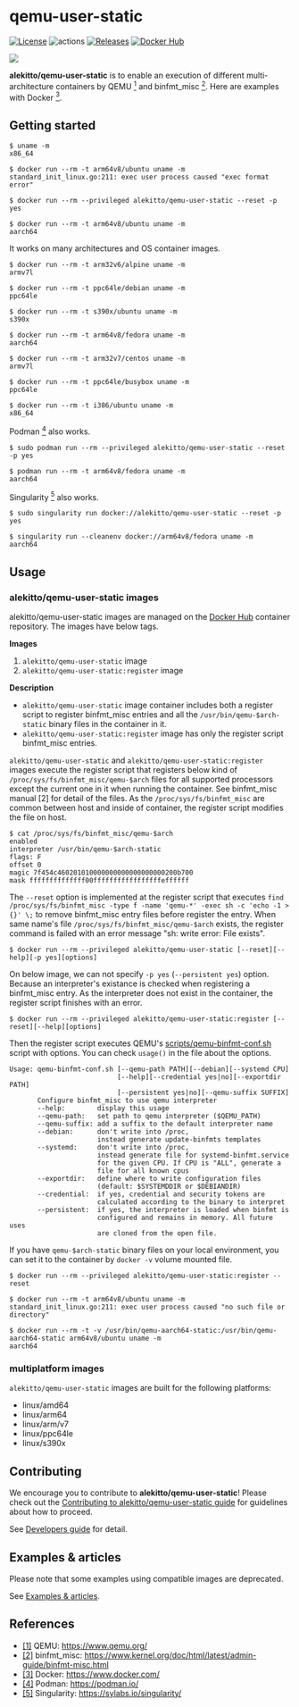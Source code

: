 # qemu-user-static

[![License](https://img.shields.io/github/license/alekitto/qemu-user-static.svg?style=flat-square)](./LICENSE) ![actions](https://github.com/alekitto/qemu-user-static/workflows/actions/badge.svg) [![Releases](https://img.shields.io/github/commits-since/alekitto/qemu-user-static/latest.svg?style=flat-square)](https://github.com/alekitto/qemu-user-static/releases) [![Docker Hub](https://img.shields.io/docker/pulls/alekitto/qemu-user-static.svg?style=flat-square)](https://hub.docker.com/r/alekitto/qemu-user-static/)

![](https://raw.githubusercontent.com/alekitto/dockerfile/master/logo.jpg)

**alekitto/qemu-user-static** is to enable an execution of different multi-architecture containers by QEMU [<sup>1</sup>](#ref-1) and binfmt_misc [<sup>2</sup>](#ref-2).
Here are examples with Docker [<sup>3</sup>](#ref-3).

## Getting started

```
$ uname -m
x86_64

$ docker run --rm -t arm64v8/ubuntu uname -m
standard_init_linux.go:211: exec user process caused "exec format error"

$ docker run --rm --privileged alekitto/qemu-user-static --reset -p yes

$ docker run --rm -t arm64v8/ubuntu uname -m
aarch64
```

It works on many architectures and OS container images.

```
$ docker run --rm -t arm32v6/alpine uname -m
armv7l

$ docker run --rm -t ppc64le/debian uname -m
ppc64le

$ docker run --rm -t s390x/ubuntu uname -m
s390x

$ docker run --rm -t arm64v8/fedora uname -m
aarch64

$ docker run --rm -t arm32v7/centos uname -m
armv7l

$ docker run --rm -t ppc64le/busybox uname -m
ppc64le

$ docker run --rm -t i386/ubuntu uname -m
x86_64
```

Podman [<sup>4</sup>](#ref-4) also works.

```
$ sudo podman run --rm --privileged alekitto/qemu-user-static --reset -p yes

$ podman run --rm -t arm64v8/fedora uname -m
aarch64
```

Singularity [<sup>5</sup>](#ref-5) also works.

```
$ sudo singularity run docker://alekitto/qemu-user-static --reset -p yes

$ singularity run --cleanenv docker://arm64v8/fedora uname -m
aarch64
```

## Usage

### alekitto/qemu-user-static images

alekitto/qemu-user-static images are managed on the [Docker Hub](https://hub.docker.com/r/alekitto/qemu-user-static/) container repository.
The images have below tags.

**Images**

1. `alekitto/qemu-user-static` image
2. `alekitto/qemu-user-static:register` image

**Description**

* `alekitto/qemu-user-static` image container includes both a register script to register binfmt_misc entries and all the `/usr/bin/qemu-$arch-static` binary files in the container in it.
* `alekitto/qemu-user-static:register` image has only the register script binfmt_misc entries.

`alekitto/qemu-user-static` and `alekitto/qemu-user-static:register` images execute the register script that registers below kind of `/proc/sys/fs/binfmt_misc/qemu-$arch` files for all supported processors except the current one in it when running the container. See binfmt_misc manual [2] for detail of the files.
As the `/proc/sys/fs/binfmt_misc` are common between host and inside of container, the register script modifies the file on host.

```
$ cat /proc/sys/fs/binfmt_misc/qemu-$arch
enabled
interpreter /usr/bin/qemu-$arch-static
flags: F
offset 0
magic 7f454c460201010000000000000000000200b700
mask ffffffffffffff00fffffffffffffffffeffffff
```

The `--reset` option is implemented at the register script that executes `find /proc/sys/fs/binfmt_misc -type f -name 'qemu-*' -exec sh -c 'echo -1 > {}' \;` to remove binfmt_misc entry files before register the entry.
When same name's file `/proc/sys/fs/binfmt_misc/qemu-$arch` exists, the register command is failed with an error message "sh: write error: File exists".

```
$ docker run --rm --privileged alekitto/qemu-user-static [--reset][--help][-p yes][options]
```

On below image, we can not specify `-p yes` (`--persistent yes`) option. Because an interpreter's existance is checked when registering a binfmt_misc entry. As the interpreter does not exist in the container, the register script finishes with an error.

```
$ docker run --rm --privileged alekitto/qemu-user-static:register [--reset][--help][options]
```

Then the register script executes QEMU's [scripts/qemu-binfmt-conf.sh](https://github.com/qemu/qemu/blob/master/scripts/qemu-binfmt-conf.sh) script with options.
You can check `usage()` in the file about the options.

```
Usage: qemu-binfmt-conf.sh [--qemu-path PATH][--debian][--systemd CPU]
                           [--help][--credential yes|no][--exportdir PATH]
                           [--persistent yes|no][--qemu-suffix SUFFIX]
       Configure binfmt_misc to use qemu interpreter
       --help:        display this usage
       --qemu-path:   set path to qemu interpreter ($QEMU_PATH)
       --qemu-suffix: add a suffix to the default interpreter name
       --debian:      don't write into /proc,
                      instead generate update-binfmts templates
       --systemd:     don't write into /proc,
                      instead generate file for systemd-binfmt.service
                      for the given CPU. If CPU is "ALL", generate a
                      file for all known cpus
       --exportdir:   define where to write configuration files
                      (default: $SYSTEMDDIR or $DEBIANDIR)
       --credential:  if yes, credential and security tokens are
                      calculated according to the binary to interpret
       --persistent:  if yes, the interpreter is loaded when binfmt is
                      configured and remains in memory. All future uses
                      are cloned from the open file.
```

If you have `qemu-$arch-static` binary files on your local environment, you can set it to the container by `docker -v` volume mounted file.

```
$ docker run --rm --privileged alekitto/qemu-user-static:register --reset

$ docker run --rm -t arm64v8/ubuntu uname -m
standard_init_linux.go:211: exec user process caused "no such file or directory"

$ docker run --rm -t -v /usr/bin/qemu-aarch64-static:/usr/bin/qemu-aarch64-static arm64v8/ubuntu uname -m
aarch64
```

### multiplatform images

`alekitto/qemu-user-static` images are built for the following platforms:

- linux/amd64
- linux/arm64
- linux/arm/v7
- linux/ppc64le
- linux/s390x

## Contributing

We encourage you to contribute to **alekitto/qemu-user-static**! Please check out the [Contributing to alekitto/qemu-user-static guide](CONTRIBUTING.md) for guidelines about how to proceed.

See [Developers guide](docs/developers_guide.md) for detail.

## Examples & articles

Please note that some examples using compatible images are deprecated.

See [Examples & articles](docs/examples.md).

## References

* <a id="ref-1" href="#ref-1">[1]</a> QEMU: https://www.qemu.org/
* <a id="ref-2" href="#ref-2">[2]</a> binfmt_misc: https://www.kernel.org/doc/html/latest/admin-guide/binfmt-misc.html
* <a id="ref-3" href="#ref-3">[3]</a> Docker: https://www.docker.com/
* <a id="ref-4" href="#ref-4">[4]</a> Podman: https://podman.io/
* <a id="ref-5" href="#ref-5">[5]</a> Singularity: https://sylabs.io/singularity/
